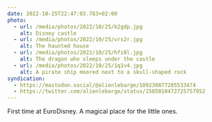```yaml
---
date: 2022-10-25T22:47:03.783+02:00
photo:
  - url: /media/photos/2022/10/25/k2gdp.jpg
    alt: Disney castle
  - url: /media/photos/2022/10/25/vrs2r.jpg
    alt: The haunted house
  - url: /media/photos/2022/10/25/hfz8l.jpg
    alt: The dragon who sleeps under the castle
  - url: /media/photos/2022/10/25/1q1v4.jpg
    alt: A pirate ship moored next to a skull-shaped rock
syndication:
  - https://mastodon.social/@alienlebarge/109230877285533474
  - https://twitter.com/alienlebarge/status/1585010472725757952
---
```

First time at EuroDisney. A magical place for the little ones.
